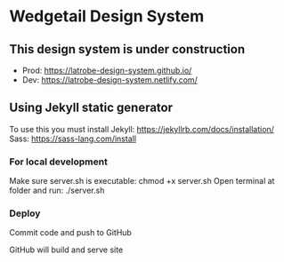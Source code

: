 # Wedgetail Design System

## This design system is under construction

- Prod: https://latrobe-design-system.github.io/
- Dev: https://latrobe-design-system.netlify.com/

## Using Jekyll static generator
To use this you must install
Jekyll: https://jekyllrb.com/docs/installation/
Sass: https://sass-lang.com/install

### For local development
Make sure server.sh is executable: chmod +x server.sh
Open terminal at folder and run: ./server.sh

### Deploy
Commit code and push to GitHub

GitHub will build and serve site
